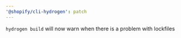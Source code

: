 ```yaml
---
'@shopify/cli-hydrogen': patch
---
```


`hydrogen build` will now warn when there is a problem with lockfiles
